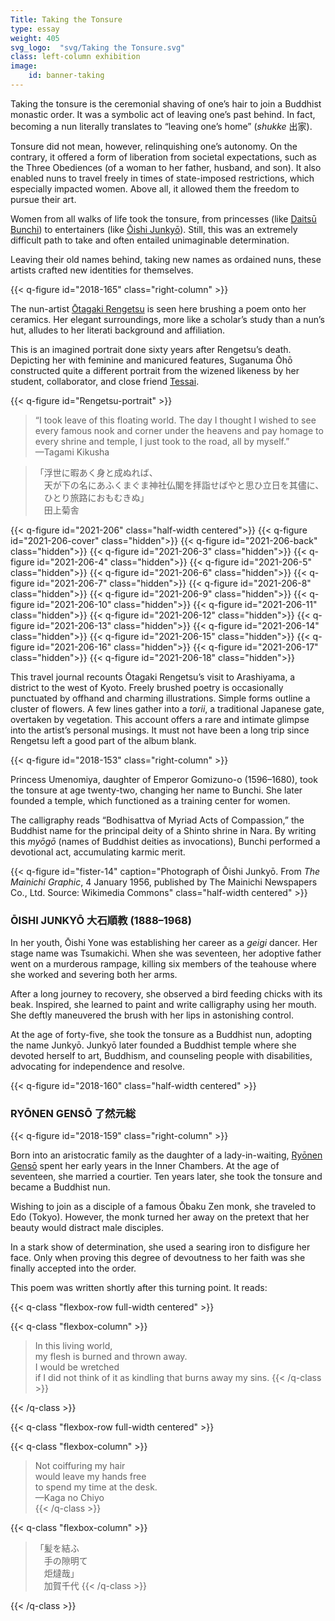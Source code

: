 ```yaml
---
Title: Taking the Tonsure
type: essay
weight: 405
svg_logo:  "svg/Taking the Tonsure.svg"
class: left-column exhibition
image: 
    id: banner-taking
---
```


Taking the tonsure is the ceremonial shaving of one’s hair to join a Buddhist monastic order. It was a symbolic act of leaving one’s past behind. In fact, becoming a nun literally translates to “leaving one’s home” (*shukke* <span lang="ja">出家</span>).

Tonsure did not mean, however, relinquishing one’s autonomy. On the contrary, it offered a form of liberation from societal expectations, such as the Three Obediences (of a woman to her father, husband, and son). It also enabled nuns to travel freely in times of state-imposed restrictions, which especially impacted women. Above all, it allowed them the freedom to pursue their art.

Women from all walks of life took the tonsure, from princesses (like [Daitsū Bunchi](/artists/#Daitsū-Bunchi-大通文智/)) to entertainers (like [Ōishi Junkyō](/artists/#Ōishi-Junkyō-大石順教/)). Still, this was an extremely difficult path to take and often entailed unimaginable determination.

Leaving their old names behind, taking new names as ordained nuns, these artists crafted new identities for themselves.


{{< q-figure id="2018-165" class="right-column" >}}

<div class="spacer-100"></div>

The nun-artist [Ōtagaki Rengetsu](/artists/#Ōtagaki-Rengetsu-太田垣蓮月/) is seen here brushing a poem onto her ceramics. Her elegant surroundings, more like a scholar’s study than a nun’s hut, alludes to her literati background and affiliation.

This is an imagined portrait done sixty years after Rengetsu’s death. Depicting her with feminine and manicured features, Suganuma Ōhō constructed quite a different portrait from the wizened likeness by her student, collaborator, and close friend [Tessai](/artists/#Tomioka-Tessai-富岡鉄斎/).

{{< q-figure id="Rengetsu-portrait" >}}

>“I took leave of this floating world. The day I thought I wished to see every famous nook and corner under the heavens and pay homage to every shrine and temple, I just took to the road, all by myself.”<br />
>—Tagami Kikusha

><span lang="ja">「浮世に暇あく身と成ぬれば、<br />
>&#12288;天が下の名にあふくまぐま神社仏閣を拝詣せばやと思ひ立日を其儘に、<br />
>&#12288;ひとり旅路におもむきぬ」<br />
>&#12288;田上菊舎</span>

<div class="spacer spacer-200"></div>

{{< q-figure id="2021-206" class="half-width centered">}}
{{< q-figure id="2021-206-cover" class="hidden">}}
{{< q-figure id="2021-206-back" class="hidden">}}
{{< q-figure id="2021-206-3" class="hidden">}}
{{< q-figure id="2021-206-4" class="hidden">}}
{{< q-figure id="2021-206-5" class="hidden">}}
{{< q-figure id="2021-206-6" class="hidden">}}
{{< q-figure id="2021-206-7" class="hidden">}}
{{< q-figure id="2021-206-8" class="hidden">}}
{{< q-figure id="2021-206-9" class="hidden">}}
{{< q-figure id="2021-206-10" class="hidden">}}
{{< q-figure id="2021-206-11" class="hidden">}}
{{< q-figure id="2021-206-12" class="hidden">}}
{{< q-figure id="2021-206-13" class="hidden">}}
{{< q-figure id="2021-206-14" class="hidden">}}
{{< q-figure id="2021-206-15" class="hidden">}}
{{< q-figure id="2021-206-16" class="hidden">}}
{{< q-figure id="2021-206-17" class="hidden">}}
{{< q-figure id="2021-206-18" class="hidden">}}

This travel journal recounts Ōtagaki Rengetsu’s visit to Arashiyama, a district to the west of Kyoto. Freely brushed poetry is occasionally punctuated by offhand and charming illustrations. Simple forms outline a cluster of flowers. A few lines gather into a *torii*, a traditional Japanese gate, overtaken by vegetation. This account offers a rare and intimate glimpse into the artist’s personal musings. It must not have been a long trip since Rengetsu left a good part of the album blank.


<div class="spacer spacer-300"></div>

{{< q-figure id="2018-153" class="right-column" >}}

Princess Umenomiya, daughter of Emperor Gomizuno-o (1596–1680), took the tonsure at age twenty-two, changing her name to Bunchi. She later founded a temple, which functioned as a training center for women.

The calligraphy reads “Bodhisattva of Myriad Acts of Compassion,” the Buddhist name for the principal deity of a Shinto shrine in Nara. By writing this *myōgō* (names of Buddhist deities as invocations), Bunchi performed a devotional act, accumulating karmic merit.

<div class="spacer spacer-300"></div>

{{< q-figure id="fister-14" caption="Photograph of Ōishi Junkyō. From *The Mainichi Graphic*, 4 January 1956, published by The Mainichi Newspapers Co., Ltd. Source: Wikimedia Commons" class="half-width centered" >}}

### ŌISHI JUNKYŌ <span lang="ja">大石順教</span> (1888–1968)

In her youth, Ōishi Yone was establishing her career as a *geigi* dancer. Her stage name was Tsumakichi. When she was seventeen, her adoptive father went on a murderous rampage, killing six members of the teahouse where she worked and severing both her arms.

After a long journey to recovery, she observed a bird feeding chicks with its beak. Inspired, she learned to paint and write calligraphy using her mouth. She deftly maneuvered the brush with her lips in astonishing control.

At the age of forty-five, she took the tonsure as a Buddhist nun, adopting the name Junkyō. Junkyō later founded a Buddhist temple where she devoted herself to art, Buddhism, and counseling people with disabilities, advocating for independence and resolve.

<div class="spacer spacer-300"></div>

{{< q-figure id="2018-160" class="half-width centered" >}}

### RYŌNEN GENSŌ <span lang="ja">了然元総</span>

{{< q-figure id="2018-159" class="right-column" >}}

Born into an aristocratic family as the daughter of a lady-in-waiting, [Ryōnen Gensō](/artists/#Ryōnen-Gensō-了然元総/) spent her early years in the Inner Chambers. At the age of seventeen, she married a courtier. Ten years later, she took the tonsure and became a Buddhist nun.

Wishing to join as a disciple of a famous Ōbaku Zen monk, she traveled to Edo (Tokyo). However, the monk turned her away on the pretext that her beauty would distract male disciples.

In a stark show of determination, she used a searing iron to disfigure her face. Only when proving this degree of devoutness to her faith was she finally accepted into the order.

<div class="spacer-200"></div>

This poem was written shortly after this turning point. It reads:

{{< q-class "flexbox-row full-width centered" >}}

{{< q-class "flexbox-column" >}}
>In this living world,<br />
>my flesh is burned and thrown away.<br />
>I would be wretched<br />
>if I did not think of it as kindling that burns away my sins.
{{< /q-class >}}

{{< /q-class >}}

{{< q-class "flexbox-row full-width centered" >}}

{{< q-class "flexbox-column" >}}
>Not coiffuring my hair<br />
>would leave my hands free<br />
>to spend my time at the desk.<br />
>—Kaga no Chiyo<br />
{{< /q-class >}}

{{< q-class "flexbox-column" >}}
><span lang="ja">「髪を結ふ<br />
>&#12288;手の隙明て　<br />
>&#12288;炬燵哉」<br />
>&#12288;加賀千代</span>
{{< /q-class >}}

{{< /q-class >}}


